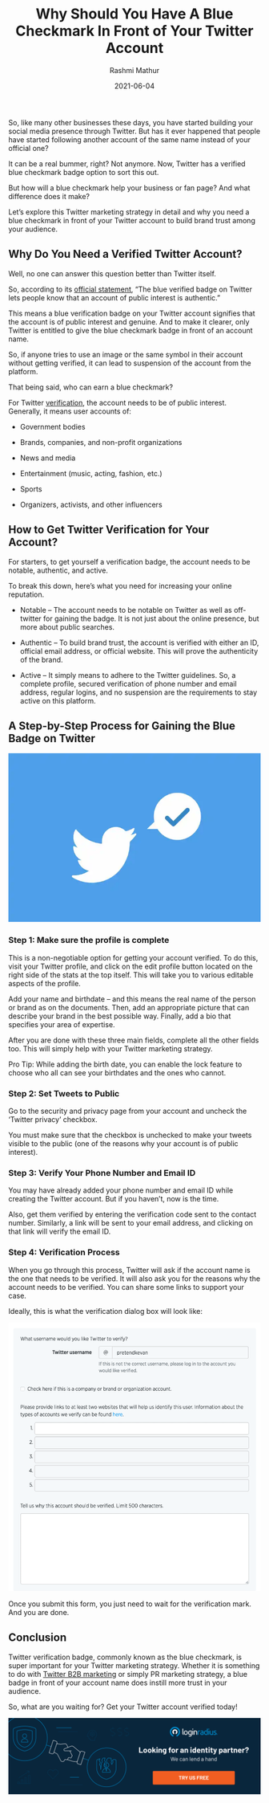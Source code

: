﻿---
title: "Why Should You Have A Blue Checkmark In Front of Your Twitter Account"
date: "2021-06-04"
coverImage: "twitter-verified-account.jpg"
category: ["loginradius"]
featured: false
author: "Rashmi Mathur"
description: "While it may not be as important as it once was, the mainstream media is still a dominant way to build your online reputation, especially on Twitter. So, if you want to improve your brand recognition on Twitter, start by showing you are one of the 1 in 1,000 accounts deserving of a blue checkmark."
metadescription: "Wondering how to gain the trust of your target audience on Twitter? Get your account verified with a blue checkmark to claim authenticity and official status."
metatitle: "How A Twitter Blue Checkmark Can Earn Trust For Your Brand In 2021"
---

So, like many other businesses these days, you have started building your social media presence through Twitter. But has it ever happened that people have started following another account of the same name instead of your official one?

It can be a real bummer, right? Not anymore. Now, Twitter has a verified blue checkmark badge option to sort this out.

But how will a blue checkmark help your business or fan page? And what difference does it make?

Let’s explore this Twitter marketing strategy in detail and why you need a blue checkmark in front of your Twitter account to build brand trust among your audience.

## Why Do You Need a Verified Twitter Account?

Well, no one can answer this question better than Twitter itself.

So, according to its [official statement](https://help.twitter.com/en/managing-your-account/about-twitter-verified-accounts), “The blue verified badge on Twitter lets people know that an account of public interest is authentic.”

This means a blue verification badge on your Twitter account signifies that the account is of public interest and genuine. And to make it clearer, only Twitter is entitled to give the blue checkmark badge in front of an account name.

So, if anyone tries to use an image or the same symbol in their account without getting verified, it can lead to suspension of the account from the platform.

That being said, who can earn a blue checkmark?

For Twitter [verification](https://blog.twitter.com/en_us/topics/company/2020/help-us-shape-our-new-approach-to-verification.html), the account needs to be of public interest. Generally, it means user accounts of:

- Government bodies

- Brands, companies, and non-profit organizations

- News and media

- Entertainment (music, acting, fashion, etc.)

- Sports

- Organizers, activists, and other influencers

## How to Get Twitter Verification for Your Account?

For starters, to get yourself a verification badge, the account needs to be notable, authentic, and active.

To break this down, here’s what you need for increasing your online reputation.

- Notable – The account needs to be notable on Twitter as well as off-twitter for gaining the badge. It is not just about the online presence, but more about public searches.

- Authentic – To build brand trust, the account is verified with either an ID, official email address, or official website. This will prove the authenticity of the brand.

- Active – It simply means to adhere to the Twitter guidelines. So, a complete profile, secured verification of phone number and email address, regular logins, and no suspension are the requirements to stay active on this platform.

## A Step-by-Step Process for Gaining the Blue Badge on Twitter

![Twitter-verification-feature](Twitter-Verification-Feature-Image.webp)

### Step 1: Make sure the profile is complete

This is a non-negotiable option for getting your account verified. To do this, visit your Twitter profile, and click on the edit profile button located on the right side of the stats at the top itself. This will take you to various editable aspects of the profile.

Add your name and birthdate – and this means the real name of the person or brand as on the documents. Then, add an appropriate picture that can describe your brand in the best possible way. Finally, add a bio that specifies your area of expertise.

After you are done with these three main fields, complete all the other fields too. This will simply help with your Twitter marketing strategy.

Pro Tip: While adding the birth date, you can enable the lock feature to choose who all can see your birthdates and the ones who cannot.

### Step 2: Set Tweets to Public

Go to the security and privacy page from your account and uncheck the ‘Twitter privacy’ checkbox.

You must make sure that the checkbox is unchecked to make your tweets visible to the public (one of the reasons why your account is of public interest).

### Step 3: Verify Your Phone Number and Email ID

You may have already added your phone number and email ID while creating the Twitter account. But if you haven’t, now is the time.

Also, get them verified by entering the verification code sent to the contact number. Similarly, a link will be sent to your email address, and clicking on that link will verify the email ID.

### Step 4: Verification Process

When you go through this process, Twitter will ask if the account name is the one that needs to be verified. It will also ask you for the reasons why the account needs to be verified. You can share some links to support your case.

Ideally, this is what the verification dialog box will look like:

![Twitter-bluemark-verification](twitter-bluemark-loginradius-readers-choice.png)

Once you submit this form, you just need to wait for the verification mark. And you are done.

## Conclusion

Twitter verification badge, commonly known as the blue checkmark, is super important for your Twitter marketing strategy. Whether it is something to do with [Twitter B2B marketing](https://www.loginradius.com/blog/fuel/2021/05/twitter-for-b2b-marketing-in-2021/) or simply PR marketing strategy, a blue badge in front of your account name does instill more trust in your audience.

So, what are you waiting for? Get your Twitter account verified today!

[![book-a-demo-Consultation](Book-a-demo.png)](https://www.loginradius.com/book-a-demo/)
